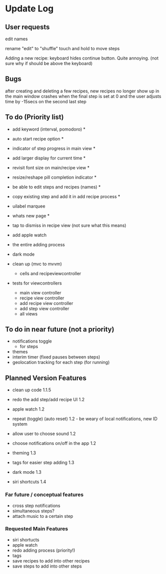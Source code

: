 
# Update Log

## User requests
edit names

rename "edit" to "shuffle"
touch and hold to move steps

Adding a new recipe: keyboard hides continue button. Quite annoying. (not sure why if should be above the keyboard)


## Bugs
after creating and deleting a few recipes, new recipes no longer show up in the main window
crashes when the final step is set at 0 and the user adjusts time by -15secs on the second last step 

## To do (Priority list)
- add keyword (interval, pomodoro) *
- auto start recipe option *
- indicator of step progress in main view *
- add larger display for current time *
- revisit font size on main/recipe view *
- resize/reshape pill completion indicator *
- be able to edit steps and recipes (names) *
- copy existing step and add it in add recipe process *
- uilabel marquee
- whats new page *

- tap to dismiss  in recipe view (not sure what this means)


- add apple watch
- the entire adding process
- dark mode
- clean up (mvc to mvvm)
    - cells and recipeviewcontroller
- tests for viewcontrollers
    - main view controller
    - recipe view controller
    - add recipe view controller
    - add step view controller
    - all views


## To do in near future (not a priority)
- notifications toggle
    - for steps
- themes
- interim timer (fixed pauses between steps)
- geolocation tracking for each step (for running)

## Planned Version Features

- clean up code 1.1.5
- redo the add step/add recipe UI 1.2

- apple watch 1.2
- repeat (toggle) (auto reset) 1.2 - be weary of local notifications, new ID system
- allow user to choose sound 1.2
- choose notifications on/off in the app 1.2
- theming 1.3

- tags for easier step adding 1.3
- dark mode 1.3

- siri shortcuts 1.4

### Far future / conceptual features
- cross step notifications
- simultaneous steps?
- attach music to a certain step

### Requested Main Features
- siri shortucts
- apple watch
- redo adding process (priority!)
- tags
- save recipes to add into other recipes
- save steps to add into other steps
